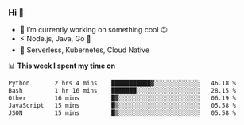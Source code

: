 ### Hi 👋

<!--
**nodejh/nodejh** is a ✨ _special_ ✨ repository because its `README.md` (this file) appears on your GitHub profile.

Here are some ideas to get you started:

- 🔭 I’m currently working on ...
- 🌱 I’m currently learning ...
- 👯 I’m looking to collaborate on ...
- 🤔 I’m looking for help with ...
- 💬 Ask me about ...
- 📫 How to reach me: ...
- 😄 Pronouns: ...
- ⚡ Fun fact: ...
-->

- 🔭 I’m currently working on something cool :wink:
- ⚡ Node.js, Java, Go :thought_balloon:
- 🤖 Serverless, Kubernetes, Cloud Native

📊 **This week I spent my time on**

<!--START_SECTION:waka-->

```txt
Python       2 hrs 4 mins    ███████████▓░░░░░░░░░░░░░   46.18 %
Bash         1 hr 16 mins    ███████░░░░░░░░░░░░░░░░░░   28.15 %
Other        16 mins         █▓░░░░░░░░░░░░░░░░░░░░░░░   06.19 %
JavaScript   15 mins         █▒░░░░░░░░░░░░░░░░░░░░░░░   05.58 %
JSON         15 mins         █▒░░░░░░░░░░░░░░░░░░░░░░░   05.58 %
```

<!--END_SECTION:waka-->


<!--
:traffic_light: **Visitors**

![visitors](https://visitor-badge.glitch.me/badge?page_id=nodejh.nodejh)
-->
